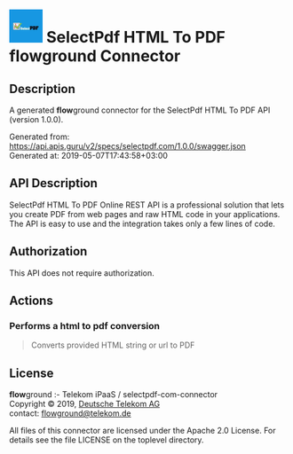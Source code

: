 # ![LOGO](logo.png) SelectPdf HTML To PDF **flow**ground Connector

## Description

A generated **flow**ground connector for the SelectPdf HTML To PDF API (version 1.0.0).

Generated from: https://api.apis.guru/v2/specs/selectpdf.com/1.0.0/swagger.json<br/>
Generated at: 2019-05-07T17:43:58+03:00

## API Description

SelectPdf HTML To PDF Online REST API is a professional solution that lets you create PDF from web pages and raw HTML code in your applications. The API is easy to use and the integration takes only a few lines of code.

## Authorization

This API does not require authorization.

## Actions

### Performs a html to pdf conversion

> Converts provided HTML string or url to PDF

## License

**flow**ground :- Telekom iPaaS / selectpdf-com-connector<br/>
Copyright © 2019, [Deutsche Telekom AG](https://www.telekom.de)<br/>
contact: flowground@telekom.de

All files of this connector are licensed under the Apache 2.0 License. For details
see the file LICENSE on the toplevel directory.

